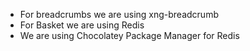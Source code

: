 * For breadcrumbs we are using xng-breadcrumb
* For Basket we are using Redis
* We are using Chocolatey Package Manager for Redis

